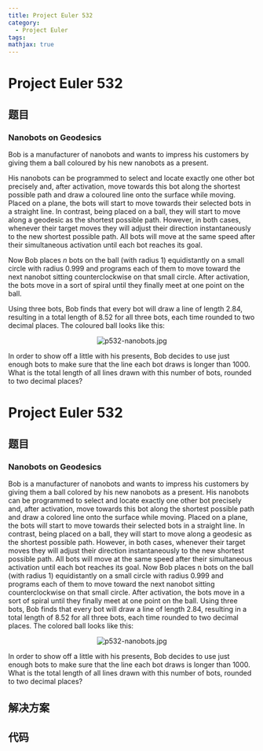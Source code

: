 ```yaml
---
title: Project Euler 532
category:
  - Project Euler
tags:
mathjax: true
---
```

<escape><!-- more --></escape>
    
# Project Euler 532
## 题目
### Nanobots on Geodesics


Bob is a manufacturer of nanobots and wants to impress his customers by giving them a ball coloured by his new nanobots as a present.

His nanobots can be programmed to select and locate exactly one other bot precisely and, after activation, move towards this bot along the shortest possible path and draw a coloured line onto the surface while moving. Placed on a plane, the bots will start to move towards their selected bots in a straight line. In contrast, being placed on a ball, they will start to move along a geodesic as the shortest possible path. However, in both cases, whenever their target moves they will adjust their direction instantaneously to the new shortest possible path. All bots will move at the same speed after their simultaneous activation until each bot reaches its goal.

Now Bob places <var>n</var> bots on the ball (with radius 1) equidistantly on a small circle with radius 0.999 and programs each of them to move toward the next nanobot sitting counterclockwise on that small circle. After activation, the bots move in a sort of spiral until they finally meet at one point on the ball.

Using three bots, Bob finds that every bot will draw a line of length 2.84, resulting in a total length of 8.52 for all three bots, each time rounded to two decimal places. The coloured ball looks like this:

<div align="center"><img src="project/images/p532-nanobots.jpg" alt="p532-nanobots.jpg" /></div>

In order to show off a little with his presents, Bob decides to use just enough bots to make sure that the line each bot draws is longer than 1000. What is the total length of all lines drawn with this number of bots, rounded to two decimal places?



# Project Euler 532
## 题目
### Nanobots on Geodesics

Bob is a manufacturer of nanobots and wants to impress his customers by giving them a ball colored by his new nanobots as a present.
His nanobots can be programmed to select and locate exactly one other bot precisely and, after activation, move towards this bot along the shortest possible path and draw a colored line onto the surface while moving. Placed on a plane, the bots will start to move towards their selected bots in a straight line. In contrast, being placed on a ball, they will start to move along a geodesic as the shortest possible path. However, in both cases, whenever their target moves they will adjust their direction instantaneously to the new shortest possible path. All bots will move at the same speed after their simultaneous activation until each bot reaches its goal.
Now Bob places n bots on the ball (with radius 1) equidistantly on a small circle with radius 0.999 and programs each of them to move toward the next nanobot sitting counterclockwise on that small circle. After activation, the bots move in a sort of spiral until they finally meet at one point on the ball.
Using three bots, Bob finds that every bot will draw a line of length 2.84, resulting in a total length of 8.52 for all three bots, each time rounded to two decimal places. The colored ball looks like this:
<center><img src="https://projecteuler.net/project/images/p532-nanobots.jpg" alt="p532-nanobots.jpg"></center>

In order to show off a little with his presents, Bob decides to use just enough bots to make sure that the line each bot draws is longer than 1000. What is the total length of all lines drawn with this number of bots, rounded to two decimal places?


## 解决方案


## 代码


